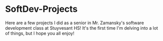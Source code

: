 SoftDev-Projects
================

Here are a few projects I did as a senior in Mr. Zamansky's software development class at Stuyvesant HS! It's the first time I'm delving into a lot of things, but I hope you all enjoy!
